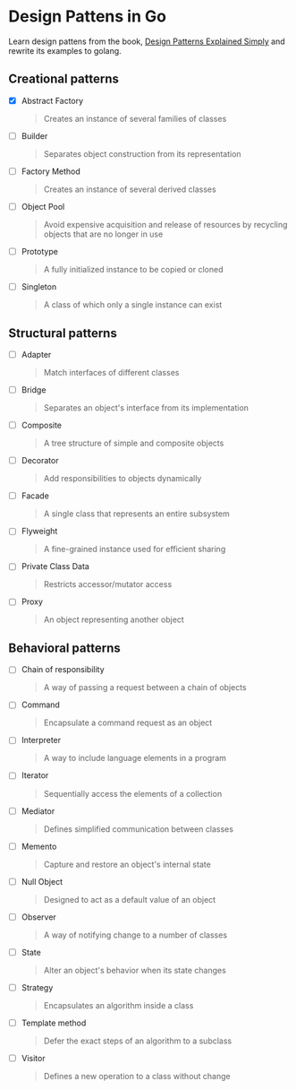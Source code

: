 # Design Pattens in Go

Learn design pattens from the book, [Design Patterns Explained Simply](https://sourcemaking.com/design_patterns) and rewrite its examples to golang.

## Creational patterns
* [x] Abstract Factory
    > Creates an instance of several families of classes
* [ ] Builder
    > Separates object construction from its representation
* [ ] Factory Method
    > Creates an instance of several derived classes
* [ ] Object Pool
    > Avoid expensive acquisition and release of resources by recycling objects that are no longer in use
* [ ] Prototype
    > A fully initialized instance to be copied or cloned
* [ ] Singleton
    > A class of which only a single instance can exist

## Structural patterns
* [ ] Adapter
    > Match interfaces of different classes
* [ ] Bridge
    > Separates an object's interface from its implementation
* [ ] Composite
    > A tree structure of simple and composite objects
* [ ] Decorator
    > Add responsibilities to objects dynamically
* [ ] Facade
    > A single class that represents an entire subsystem
* [ ] Flyweight
    > A fine-grained instance used for efficient sharing
* [ ] Private Class Data
    > Restricts accessor/mutator access
* [ ] Proxy
    > An object representing another object

## Behavioral patterns
* [ ] Chain of responsibility
    > A way of passing a request between a chain of objects
* [ ] Command
    > Encapsulate a command request as an object
* [ ] Interpreter
    > A way to include language elements in a program
* [ ] Iterator
    > Sequentially access the elements of a collection
* [ ] Mediator
    > Defines simplified communication between classes
* [ ] Memento
    > Capture and restore an object's internal state
* [ ] Null Object
    > Designed to act as a default value of an object
* [ ] Observer
    > A way of notifying change to a number of classes
* [ ] State
    > Alter an object's behavior when its state changes
* [ ] Strategy
    > Encapsulates an algorithm inside a class
* [ ] Template method
    > Defer the exact steps of an algorithm to a subclass
* [ ] Visitor
    > Defines a new operation to a class without change